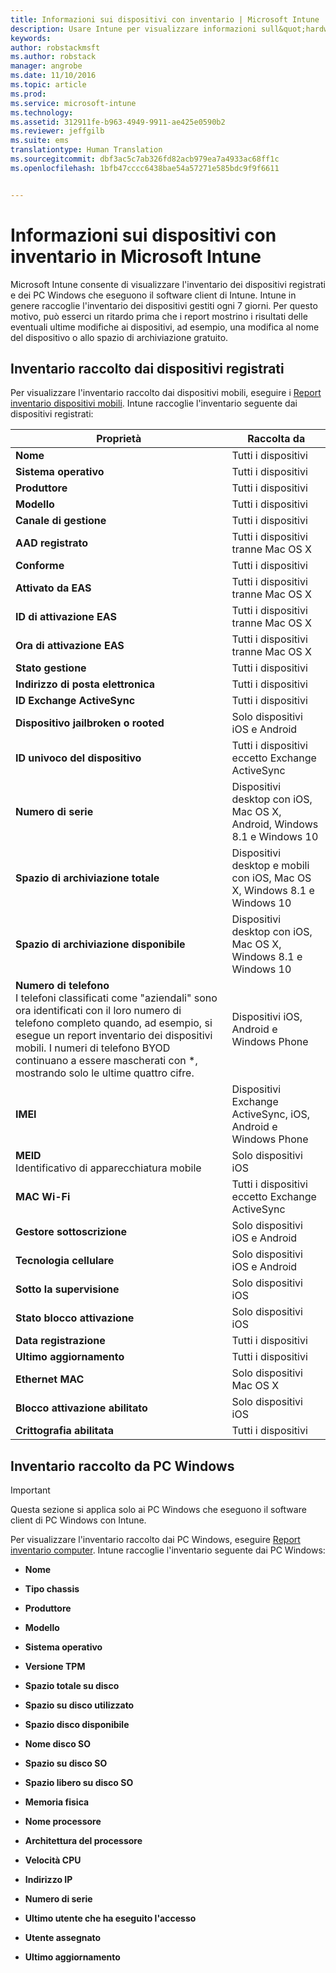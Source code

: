 ```yaml
---
title: Informazioni sui dispositivi con inventario | Microsoft Intune
description: Usare Intune per visualizzare informazioni sull&quot;hardware dei dispositivi gestiti.
keywords: 
author: robstackmsft
ms.author: robstack
manager: angrobe
ms.date: 11/10/2016
ms.topic: article
ms.prod: 
ms.service: microsoft-intune
ms.technology: 
ms.assetid: 312911fe-b963-4949-9911-ae425e0590b2
ms.reviewer: jeffgilb
ms.suite: ems
translationtype: Human Translation
ms.sourcegitcommit: dbf3ac5c7ab326fd82acb979ea7a4933ac68ff1c
ms.openlocfilehash: 1bfb47cccc6438bae54a57271e585bdc9f9f6611


---
```


# <a name="understand-your-devices-with-inventory-in-microsoft-intune"></a>Informazioni sui dispositivi con inventario in Microsoft Intune
Microsoft Intune consente di visualizzare l'inventario dei dispositivi registrati e dei PC Windows che eseguono il software client di Intune.
Intune in genere raccoglie l'inventario dei dispositivi gestiti ogni 7 giorni. Per questo motivo, può esserci un ritardo prima che i report mostrino i risultati delle eventuali ultime modifiche ai dispositivi, ad esempio, una modifica al nome del dispositivo o allo spazio di archiviazione gratuito.

## <a name="whats-collected-from-enrolled-devices"></a>Inventario raccolto dai dispositivi registrati
Per visualizzare l'inventario raccolto dai dispositivi mobili, eseguire i [Report inventario dispositivi mobili](understand-microsoft-intune-operations-by-using-reports.md). Intune raccoglie l'inventario seguente dai dispositivi registrati:

|Proprietà|Raccolta da|
|------------|-----------------------|
|**Nome**|Tutti i dispositivi|
|**Sistema operativo**|Tutti i dispositivi|
|**Produttore**|Tutti i dispositivi|
|**Modello**|Tutti i dispositivi|
|**Canale di gestione**|Tutti i dispositivi|
|**AAD registrato**|Tutti i dispositivi tranne Mac OS X|
|**Conforme**|Tutti i dispositivi|
|**Attivato da EAS**|Tutti i dispositivi tranne Mac OS X|
|**ID di attivazione EAS**|Tutti i dispositivi tranne Mac OS X|
|**Ora di attivazione EAS**|Tutti i dispositivi tranne Mac OS X|
|**Stato gestione**|Tutti i dispositivi|
|**Indirizzo di posta elettronica**|Tutti i dispositivi|
|**ID Exchange ActiveSync**|Tutti i dispositivi|
|**Dispositivo jailbroken o rooted**|Solo dispositivi iOS e Android|
|**ID univoco del dispositivo**|Tutti i dispositivi eccetto Exchange ActiveSync|
|**Numero di serie**|Dispositivi desktop con iOS, Mac OS X, Android, Windows 8.1 e Windows 10|
|**Spazio di archiviazione totale**|Dispositivi desktop e mobili con iOS, Mac OS X, Windows 8.1 e Windows 10|
|**Spazio di archiviazione disponibile**|Dispositivi desktop con iOS, Mac OS X, Windows 8.1 e Windows 10|
|**Numero di telefono**<br>I telefoni classificati come "aziendali" sono ora identificati con il loro numero di telefono completo quando, ad esempio, si esegue un report inventario dei dispositivi mobili. I numeri di telefono BYOD continuano a essere mascherati con &#42;, mostrando solo le ultime quattro cifre.|Dispositivi iOS, Android e Windows Phone|
|**IMEI**|Dispositivi Exchange ActiveSync, iOS, Android e Windows Phone|
|**MEID**<br>Identificativo di apparecchiatura mobile|Solo dispositivi iOS|
|**MAC Wi-Fi**|Tutti i dispositivi eccetto Exchange ActiveSync|
|**Gestore sottoscrizione**|Solo dispositivi iOS e Android|
|**Tecnologia cellulare**|Solo dispositivi iOS e Android|
|**Sotto la supervisione**|Solo dispositivi iOS|
|**Stato blocco attivazione**|Solo dispositivi iOS|
|**Data registrazione**|Tutti i dispositivi|
|**Ultimo aggiornamento**|Tutti i dispositivi|
|**Ethernet MAC**|Solo dispositivi Mac OS X|
|**Blocco attivazione abilitato**|Solo dispositivi iOS|
|**Crittografia abilitata**|Tutti i dispositivi|

## <a name="whats-collected-from-windows-pcs"></a>Inventario raccolto da PC Windows
> [!IMPORTANT]
> Questa sezione si applica solo ai PC Windows che eseguono il software client di PC Windows con Intune.

Per visualizzare l'inventario raccolto dai PC Windows, eseguire [Report inventario computer](understand-microsoft-intune-operations-by-using-reports.md). Intune raccoglie l'inventario seguente dai PC Windows:

-   **Nome**

-   **Tipo chassis**

-   **Produttore**

-   **Modello**

-   **Sistema operativo**

-   **Versione TPM**

-   **Spazio totale su disco**

-   **Spazio su disco utilizzato**

-   **Spazio disco disponibile**

-   **Nome disco SO**

-   **Spazio su disco SO**

-   **Spazio libero su disco SO**

-   **Memoria fisica**

-   **Nome processore**

-   **Architettura del processore**

-   **Velocità CPU**

-   **Indirizzo IP**

-   **Numero di serie**

-   **Ultimo utente che ha eseguito l'accesso**

-   **Utente assegnato**

-   **Ultimo aggiornamento**

<!-- this section below belongs in the planning journey
### See Also
[Monitoring and reports with Microsoft Intune](monitoring-and-reports-with-microsoft-intune.md)
-->



<!--HONumber=Nov16_HO2-->


